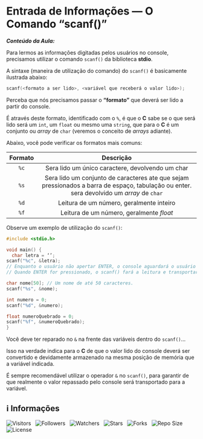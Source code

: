 <!-- Título -->
# Entrada de Informações — O Comando “scanf()”

***Conteúdo da Aula:***

Para lermos as informações digitadas pelos usuários no console, precisamos utilizar o comando `scanf()` da biblioteca **stdio**.

A sintaxe (maneira de utilização do comando) do `scanf()` é basicamente ilustrada abaixo:

```C
scanf(<formato a ser lido>, <variável que receberá o valor lido>);
```

Perceba que nós precisamos passar o **“formato”** que deverá ser lido a partir do console.

É através deste formato, identificado com o `%`, é que o **C** sabe se o que será lido será um `int`, um `float` ou mesmo uma `string`, que para o **C** é um conjunto ou *array* de `char` (veremos o conceito de *arrays* adiante).

Abaixo, você pode verificar os formatos mais comuns:

| Formato | Descrição |
| :-----: | :-------: |
| `%c` | Sera lido um único caractere, devolvendo um char |
| `%s` | Sera lido um conjunto de caracteres ate que sejam pressionados a barra de espaço, tabulação ou enter. sera devolvido um *array* de `char` |
| `%d` | Leitura de um número, geralmente inteiro |
| `%f` | Leitura de um número, geralmente *float* |

Observe um exemplo de utilização do `scanf()`:

```C
#include <stdio.h>

void main() {
  char letra = ‘’;
scanf("%c", &letra);
// Enquanto o usuário não apertar ENTER, o console aguardará o usuário terminar a digitação.
// Quando ENTER for pressionado, o scanf() fará a leitura e transportará o valor lido para a variável apontada.

char nome[50]; // Um nome de até 50 caracteres.
scanf("%s", &nome);

int numero = 0;
scanf("%d", &numero);

float numeroQuebrado = 0;
scanf("%f", &numeroQuebrado);
}
```

Você deve ter reparado no `&` na frente das variáveis dentro do `scanf()`...

Isso na verdade indica para o **C** de que o valor lido do console deverá ser convertido e devidamente armazenado na mesma posição de memória que a variável indicada.

É sempre recomendável utilizar o operador `&` no `scanf()`, para garantir de que realmente o valor repassado pelo console será transportado para a variável.

<!-- Informações -->
## &#8505; Informações

![Visitors](https://api.visitorbadge.io/api/visitors?path=Devsgeeknerd%2Fcla-ent-inf-com-c-tra-com-ent-sai-dad-c-log-par-pro-com-bas&label=Visitantes&labelColor=%23700070&labelStyle=none&countColor=%23000fff&style=plastic&color=%23ffffff "Total de Visitantes")
&nbsp;
![Followers](https://img.shields.io/github/followers/Devsgeeknerd?style=p&label=Seguidores&labelColor=800080&color=000fff "Total de Seguidores")
&nbsp;
![Watchers](https://img.shields.io/github/watchers/Devsgeeknerd/cla-ent-inf-com-c-tra-com-ent-sai-dad-c-log-par-pro-com-bas?style=p&label=Observadores&labelColor=800080&color=000fff "Total de Observadores")
&nbsp;
![Stars](https://img.shields.io/github/stars/Devsgeeknerd/cla-ent-inf-com-c-tra-com-ent-sai-dad-c-log-par-pro-com-bas?style=p&label=Estrelas&labelColor=800080&color=000fff "Total de Estrelas")
&nbsp;
![Forks](https://img.shields.io/github/forks/Devsgeeknerd/cla-ent-inf-com-c-tra-com-ent-sai-dad-c-log-par-pro-com-bas?style=p&label=Bifurcações&labelColor=800080&color=000fff "Total de Bifurcações")
&nbsp;
![Repo Size](https://img.shields.io/github/repo-size/Devsgeeknerd/cla-ent-inf-com-c-tra-com-ent-sai-dad-c-log-par-pro-com-bas?style=p&label=Tamanho&labelColor=800080&color=000fff "Tamanho do Repositório")
&nbsp;
![License](https://img.shields.io/github/license/Devsgeeknerd/cla-ent-inf-com-c-tra-com-ent-sai-dad-c-log-par-pro-com-bas?style=p&label=Licença&labelColor=800080&color=000fff "Licença do Repositório")
